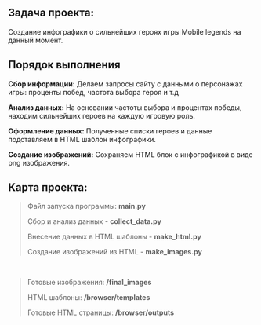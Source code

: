 ## Задача проекта:

Создание инфографики о сильнейших героях игры Mobile legends на данный момент.


## Порядок выполнения

**Сбор информации:** Делаем запросы сайту с данными о персонажах игры: проценты побед, частота выбора героя и т.д

**Анализ данных:** На основании частоты выбора и процентах победы, находим сильнейших героев на каждую игровую роль.

**Оформление данных:** Полученные списки героев и данные подставляем в HTML шаблон инфографики.

**Создание изображений:** Сохраняем HTML блок с инфографикой в виде png изображения.

## Карта проекта:
> Файл запуска программы: **main.py**
>
> Сбор и анализ данных - **collect_data.py**
> 
> Внесение данных в HTML шаблоны - **make_html.py**
>
> Создание изображений из HTML - **make_images.py**

<br>

> Готовые изображения: **/final_images**
>
> HTML шаблоны: **/browser/templates**
>
> Готовые HTML страницы: **/browser/outputs**
